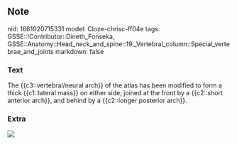 ## Note
nid: 1661020715331
model: Cloze-chrisc-ff04e
tags: GSSE::!Contributor::Dineth_Fonseka, GSSE::Anatomy::Head_neck_and_spine::19._Vertebral_column::Special_vertebrae_and_joints
markdown: false

### Text
<div>
  The {{c3::vertebral/neural arch}} of the atlas has been modified
  to form a thick {{c1::lateral mass}} on either side, joined at
  the front by a {{c2::short anterior arch}}, and behind by a
  {{c2::longer posterior arch}}.
</div>

### Extra
<img src="paste-cbc4edd31495ade1367a255c34abed12c53fda5b.jpg">

